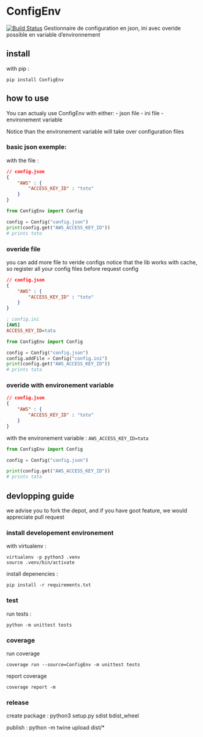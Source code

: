 # ConfigEnv
[![Build Status](https://travis-ci.org/Nydareld/ConfigEnv.svg?branch=master)](https://travis-ci.org/Nydareld/ConfigEnv)
Gestionnaire de configuration en json, ini avec overide possible en variable d’environnement

## install

with pip :

    pip install ConfigEnv

## how to use

You can actualy use ConfigEnv with either:
    - json file
    - ini file
    - environement variable

Notice than the environement variable will take over configuration files


### basic json exemple:
with the file :

```json
// config.json
{
    "AWS" : {
        "ACCESS_KEY_ID" : "toto"
    }
}
```

```python
from ConfigEnv import Config

config = Config("config.json")
print(config.get("AWS_ACCESS_KEY_ID"))
# prints toto
```

### overide file
you can add more file to veride configs
notice that the lib works with cache, so register all your config files before request config

```json
// config.json
{
    "AWS" : {
        "ACCESS_KEY_ID" : "toto"
    }
}
```

```ini
; config.ini
[AWS]
ACCESS_KEY_ID=tata
```

```python
from ConfigEnv import Config

config = Config("config.json")
config.addFile = Config("config.ini")
print(config.get("AWS_ACCESS_KEY_ID"))
# prints tata
```

### overide with environement variable

```json
// config.json
{
    "AWS" : {
        "ACCESS_KEY_ID" : "toto"
    }
}
```
with the environement variable : `AWS_ACCESS_KEY_ID=tata`
```python
from ConfigEnv import Config

config = Config("config.json")

print(config.get("AWS_ACCESS_KEY_ID"))
# prints tata
```

## devlopping guide

we advise you to fork the depot, and if you have goot feature, we would appreciate pull request

### install developement environement

with virtualenv :

    virtualenv -p python3 .venv
    source .venv/bin/activate

install depenencies :

    pip install -r requirements.txt

### test

run tests :

    python -m unittest tests

### coverage

run coverage

    coverage run --source=ConfigEnv -m unittest tests

report coverage

    coverage report -m

### release

create package :
    python3 setup.py sdist bdist_wheel

publish :
    python -m twine upload dist/*
